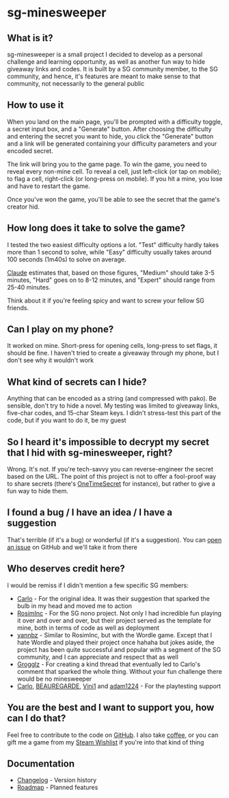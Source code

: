 # sg-minesweeper

## What is it?

sg-minesweeper is a small project I decided to develop as a personal challenge and learning opportunity, as well as another fun way to hide giveaway links and codes. It is built by a SG community member, to the SG community, and hence, it's features are meant to make sense to that community, not necessarily to the general public

## How to use it

When you land on the main page, you'll be prompted with a difficulty toggle, a secret input box, and a "Generate" button.
After choosing the difficulty and entering the secret you want to hide, you click the "Generate" button and a link will be generated containing your difficulty parameters and your encoded secret.

The link will bring you to the game page.
To win the game, you need to reveal every non-mine cell.
To reveal a cell, just left-click (or tap on mobile); to flag a cell, right-click (or long-press on mobile).
If you hit a mine, you lose and have to restart the game.

Once you've won the game, you'll be able to see the secret that the game's creator hid.

## How long does it take to solve the game?

I tested the two easiest difficulty options a lot. "Test" difficulty hardly takes more than 1 second to solve, while "Easy" difficulty usually takes around 100 seconds (1m40s) to solve on average.

[Claude](https://claude.ai/chat/73ea4433-47a1-482f-954b-de4762c8de26) estimates that, based on those figures, "Medium" should take 3-5 minutes, "Hard" goes on to 8-12 minutes, and "Expert" should range from 25-40 minutes.

Think about it if you're feeling spicy and want to screw your fellow SG friends.

## Can I play on my phone?

It worked on mine. Short-press for opening cells, long-press to set flags, it should be fine.
I haven't tried to create a giveaway through my phone, but I don't see why it wouldn't work

## What kind of secrets can I hide?

Anything that can be encoded as a string (and compressed with pako).
Be sensible, don't try to hide a novel. My testing was limited to giveaway links, five-char codes, and 15-char Steam keys. I didn't stress-test this part of the code, but if you want to do it, be my guest

## So I heard it's impossible to decrypt my secret that I hid with sg-minesweeper, right?

Wrong. It's not. If you're tech-savvy you can reverse-engineer the secret based on the URL. The point of this project is not to offer a fool-proof way to share secrets (there's [OneTimeSecret](https://onetimesecret.com/en/) for instance), but rather to give a fun way to hide them.

## I found a bug / I have an idea / I have a suggestion

That's terrible (if it's a bug) or wonderful (if it's a suggestion). You can [open an issue](https://github.com/sg-minesweeper/sg-minesweeper/issues) on GitHub and we'll take it from there

## Who deserves credit here?
I would be remiss if I didn't mention a few specific SG members:

- [Carlo](https://www.steamgifts.com/user/Carlo) - For the original idea. It was their suggestion that sparked the bulb in my head and moved me to action
- [RosimInc](https://www.steamgifts.com/user/rosiminc) - For the SG nono project. Not only I had incredible fun playing it over and over and over, but their project served as the template for mine, both in terms of code as well as deployment
- [yannbz](https://www.steamgifts.com/user/yannbz) - Similar to RosimInc, but with the Wordle game. Except that I hate Wordle and played their project once hahaha but jokes aside, the project has been quite successful and popular with a segment of the SG community, and I can appreciate and respect that as well
- [Grogglz](https://www.steamgifts.com/user/Grogglz) - For creating a kind thread that eventually led to Carlo's comment that sparked the whole thing. Without your fun challenge there would be no minesweeper
- [Carlo](https://www.steamgifts.com/user/Carlo), [BEAUREGARDE](https://www.steamgifts.com/user/BEAUREGARDE), [Vini1](https://www.steamgifts.com/user/Vini1) and [adam1224](https://www.steamgifts.com/user/adam1224) - For the playtesting support

## You are the best and I want to support you, how can I do that?

Feel free to contribute to the code on [GitHub](https://github.com/sg-minesweeper/sg-minesweeper).
I also take [coffee](https://ko-fi.com/fernandopa), or you can gift me a game from my [Steam Wishlist](https://store.steampowered.com/wishlist/id/fernandopaa/) if you're into that kind of thing

## Documentation

- [Changelog](CHANGELOG.md) - Version history
- [Roadmap](ROADMAP.md) - Planned features
